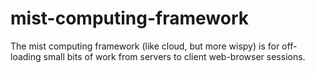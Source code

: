 # mist-computing-framework
The mist computing framework (like cloud, but more wispy) is for off-loading small bits of work from servers to client web-browser sessions.
